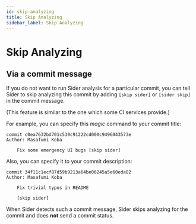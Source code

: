 ```yaml
---
id: skip-analyzing
title: Skip Analyzing
sidebar_label: Skip Analyzing
---
```


# Skip Analyzing

## Via a commit message

If you do not want to run Sider analysis for a particular commit, you can tell Sider to skip analyzing this commit by adding `[skip sider]` or `[sider skip]` in the commit message.

(This feature is similar to the one which some CI services provide.)

For example, you can specify this _magic_ command to your commit title:

    commit c0ea7632bd701c530c91222cd000c9496043573e
    Author: Masafumi Koba

        Fix some emergency UI bugs [skip sider]

Also, you can specify it to your commit description:

    commit 34f11c1ecf87d59b9213a64be06245a5e60eda82
    Author: Masafumi Koba

        Fix trivial typos in README

        [skip sider]

When Sider detects such a commit message, Sider skips analyzing for the commit and does **not** send a commit status.

